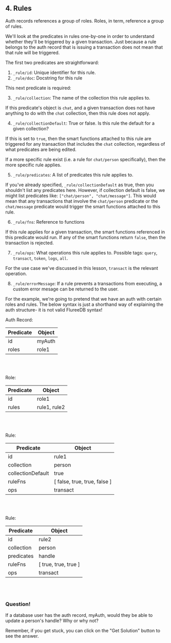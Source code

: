 ## 4. Rules

Auth records references a group of roles. Roles, in term, reference a group of rules. 

We'll look at the predicates in rules one-by-one in order to understand whether they'll be triggered by a given transaction. Just because a rule belongs to the auth record that is issuing a transaction does not mean that that rule will be triggered. 

The first two predicates are straightforward:

1. `_rule/id`: Unique identifier for this rule. 
2. `_rule/doc`: Docstring for this rule

This next predicate is required:

3. `_rule/collection`: The name of the collection this rule applies to. 

If this predicate's object is `chat`, and a given transaction does not have anything to do with the `chat` collection, then this rule does not apply. 

4. `_rule/collectionDefault`: True or false. Is this rule the default for a given collection?

If this is set to `true`, then the smart functions attached to this rule are triggered for any transaction that includes the `chat` collection, regardless of what predicates are being edited. 

If a more specific rule exist (i.e. a rule for `chat/person` specifically), then the more specific rule applies. 

5. `_rule/predicates`: A list of predicates this rule applies to. 

If you've already specified, `_rule/collectionDefault` as true, then you shouldn't list any predicates here. However, if collection default is false, we might list predicates like: `["chat/person", "chat/message"]`. This would mean that any transactions that involve the `chat/person` predicate or the `chat/message` predicate would trigger the smart functions attached to this rule.

6. `_rule/fns`: Reference to functions

If this rule applies for a given transaction, the smart functions referenced in this predicate would run. If any of the smart functions return `false`, then the transaction is rejected. 

7. `_rule/ops`: What operations this rule applies to. Possible tags: `query`, `transact`, `token`, `logs`, `all`. 

For the use case we've discussed in this lesson, `transact` is the relevant operation. 

8. `_rule/errorMessage`: If a rule prevents a transactions from executing, a custom error mesage can be returned to the user. 

For the example, we're going to pretend that we have an auth with certain roles and rules. The below syntax is just a shorthand way of explaining the auth structure- it is not valid FlureeDB syntax!

Auth Record:

Predicate | Object
-- | --
id | myAuth
roles | role1

<br/>
<br/>

Role:

Predicate | Object
-- | --
id | role1
rules | rule1, rule2

<br/>
<br/>

Rule: 

Predicate | Object
-- | --
id | rule1
collection | person
collectionDefault | true
ruleFns | [ false, true, true, false ]
ops | transact

<br/>
<br/>

Rule:

Predicate | Object
-- | --
id | rule2
collection | person
predicates | handle
ruleFns | [ true, true, true ]
ops | transact

<br/>
<br/>

<div class="challenge">
<h3>Question!</h3>
<p>If a database user has the auth record, myAuth, would they be able to update a person's handle? Why or why not?</p>
<p>Remember, if you get stuck, you can click on the "Get Solution" button to see the answer.</p>
</div>



